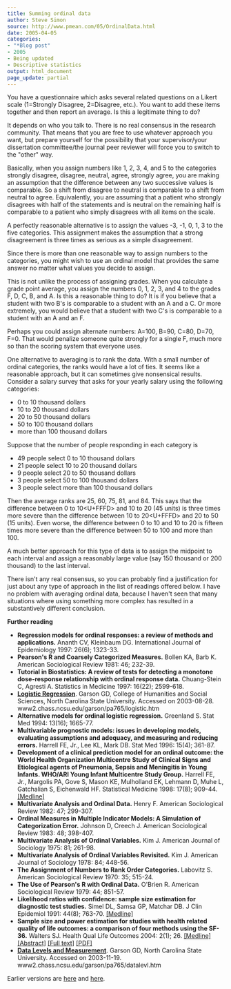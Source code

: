 ```yaml
---
title: Summing ordinal data
author: Steve Simon
source: http://www.pmean.com/05/OrdinalData.html
date: 2005-04-05
categories:
- "*Blog post"
- 2005
- Being updated
- Descriptive statistics
output: html_document
page_update: partial
---
```


You have a questionnaire which asks several related questions on a
Likert scale (1=Strongly Disagree, 2=Disagree, etc.). You want to add
these items together and then report an average. Is this a legitimate
thing to do?

It depends on who you talk to. There is no real consensus in the
research community. That means that you are free to use whatever
approach you want, but prepare yourself for the possibility that your
supervisor/your dissertation committee/the journal peer reviewer will
force you to switch to the "other" way.

Basically, when you assign numbers like 1, 2, 3, 4, and 5 to the
categories strongly disagree, disagree, neutral, agree, strongly agree,
you are making an assumption that the difference between any two
successive values is comparable. So a shift from disagree to neutral is
comparable to a shift from neutral to agree. Equivalently, you are
assuming that a patient who strongly disagrees with half of the
statements and is neutral on the remaining half is comparable to a
patient who simply disagrees with all items on the scale.

A perfectly reasonable alternative is to assign the values -3, -1, 0, 1,
3 to the five categories. This assignment makes the assumption that a
strong disagreement is three times as serious as a simple disagreement.

Since there is more than one reasonable way to assign numbers to the
categories, you might wish to use an ordinal model that provides the
same answer no matter what values you decide to assign.

This is not unlike the process of assigning grades. When you calculate a
grade point average, you assign the numbers 0, 1, 2, 3, and 4 to the
grades F, D, C, B, and A. Is this a reasonable thing to do? It is if you
believe that a student with two B's is comparable to a student with an
A and a C. Or more extremely, you would believe that a student with two
C's is comparable to a student with an A and an F.

Perhaps you could assign alternate numbers: A=100, B=90, C=80, D=70,
F=0. That would penalize someone quite strongly for a single F, much
more so than the scoring system that everyone uses.

One alternative to averaging is to rank the data. With a small number of
ordinal categories, the ranks would have a lot of ties. It seems like a
reasonable approach, but it can sometimes give nonsensical results.
Consider a salary survey that asks for your yearly salary using the
following categories:

- 0 to 10 thousand dollars
- 10 to 20 thousand dollars
- 20 to 50 thousand dollars
- 50 to 100 thousand dollars
- more than 100 thousand dollars

Suppose that the number of people responding in each category is

- 49 people select 0 to 10 thousand dollars
- 21 people select 10 to 20 thousand dollars
- 9 people select 20 to 50 thousand dollars
- 3 people select 50 to 100 thousand dollars
- 3 people select more than 100 thousand dollars

Then the average ranks are 25, 60, 75, 81, and 84. This says that the
difference between 0 to 10<U+FFFD> and 10 to 20 (45 units) is three times more
severe than the difference between 10 to 20<U+FFFD> and 20 to 50 (15 units).
Even worse, the difference between 0 to 10 and 10 to 20 is fifteen times
more severe than the difference between 50 to 100 and more than 100.

A much better approach for this type of data is to assign the midpoint
to each interval and assign a reasonably large value (say 150 thousand
or 200 thousand) to the last interval.

There isn't any real consensus, so you can probably find a
justification for just about any type of approach in the list of
readings offered below. I have no problem with averaging ordinal data,
because I haven't seen that many situations where using something more
complex has resulted in a substantively different conclusion.

**Further reading**

- **Regression models for ordinal responses: a review of methods and
applications.** Ananth CV, Kleinbaum DG. International Journal of
Epidemiology 1997: 26(6); 1323-33.
- **Pearson's R and Coarsely Categorized Measures.** Bollen KA, Barb
K. American Sociological Review 1981: 46; 232-39.
- **Tutorial in Biostatistics: A review of tests for detecting a
monotone dose-response relationship with ordinal response data.**
Chuang-Stein C, Agresti A. Statistics in Medicine 1997: 16(22);
2599-618.
- **[Logistic
Regression](http://www2.chass.ncsu.edu/garson/pa765/logistic.htm%20)**.
Garson GD, College of Humanities and Social Sciences, North Carolina
State University. Accessed on 2003-08-28.
www2.chass.ncsu.edu/garson/pa765/logistic.htm
- **Alternative models for ordinal logistic regression.** Greenland S.
Stat Med 1994: 13(16); 1665-77.
- **Multivariable prognostic models: issues in developing models,
evaluating assumptions and adequacy, and measuring and reducing
errors.** Harrell FE, Jr., Lee KL, Mark DB. Stat Med 1996: 15(4);
361-87.
- **Development of a clinical prediction model for an ordinal outcome:
the World Health Organization Multicentre Study of Clinical Signs
and Etiological agents of Pneumonia, Sepsis and Meningitis in Young
Infants. WHO/ARI Young Infant Multicentre Study Group.** Harrell FE,
Jr., Margolis PA, Gove S, Mason KE, Mulholland EK, Lehmann D, Muhe
L, Gatchalian S, Eichenwald HF. Statistical Medicine 1998: 17(8);
909-44.
[\[Medline\]](http://www.ncbi.nlm.nih.gov/entrez/query.fcgi?cmd=Retrieve&db=PubMed&list_uids=9595619&dopt=Abstract)
- **Multivariate Analysis and Ordinal Data.** Henry F. American
Sociological Review 1982: 47; 299-307.
- **Ordinal Measures in Multiple Indicator Models: A Simulation of
Categorization Error.** Johnson D, Creech J. American Sociological
Review 1983: 48; 398-407.
- **Multivariate Analysis of Ordinal Variables.** Kim J. American
Journal of Sociology 1975: 81; 261-98.
- **Multivariate Analysis of Ordinal Variables Revisited.** Kim J.
American Journal of Sociology 1978: 84; 448-56.
- **The Assignment of Numbers to Rank Order Categories.** Labovitz S.
American Sociological Review 1970: 35; 515-24.
- **The Use of Pearson's R with Ordinal Data.** O'Brien R. American
Sociological Review 1979: 44; 851-57.
- **Likelihood ratios with confidence: sample size estimation for
diagnostic test studies.** Simel DL, Samsa GP, Matchar DB. J Clin
Epidemiol 1991: 44(8); 763-70.
[\[Medline\]](http://www.ncbi.nlm.nih.gov/entrez/query.fcgi?cmd=Retrieve&db=PubMed&list_uids=1941027&dopt=Abstract)
- **Sample size and power estimation for studies with health related
quality of life outcomes: a comparison of four methods using the
SF-36.** Walters SJ. Health Qual Life Outcomes 2004: 2(1); 26.
[\[Medline\]](http://www.ncbi.nlm.nih.gov/entrez/query.fcgi?cmd=Retrieve&db=PubMed&list_uids=15161494&dopt=Abstract)
[\[Abstract\]](http://www.hqlo.com/content/2/1/26/abstract) [\[Full
text\]](http://www.hqlo.com/content/2/1/26)
[\[PDF\]](http://www.hqlo.com/content/pdf/1477-7525-2-26.pdf)
- **[Data Levels and
Measurement](http://www2.chass.ncsu.edu/garson/pa765/datalevl.htm%20)**.
Garson GD, North Carolina State University. Accessed on 2003-11-19.
www2.chass.ncsu.edu/garson/pa765/datalevl.htm

Earlier versions are [here][sim1] and [here][sim2].

[sim1]: http://www.pmean.com/05/OrdinalData.html
[sim2]: http://new.pmean.com/summing-ordinal-data/

